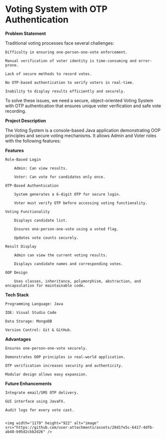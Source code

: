 # Voting System with OTP Authentication

**Problem Statement**

Traditional voting processes face several challenges:
    
    Difficulty in ensuring one-person-one-vote enforcement.

    Manual verification of voter identity is time-consuming and error-prone.

    Lack of secure methods to record votes.

    No OTP-based authentication to verify voters in real-time.

    Inability to display results efficiently and securely.

To solve these issues, we need a secure, object-oriented Voting System with OTP authentication that ensures unique voter verification and safe vote recording.

**Project Description**

The Voting System is a console-based Java application demonstrating OOP principles and secure voting mechanisms. It allows Admin and Voter roles with the following features:

__Features__

    Role-Based Login

        Admin: Can view results.

        Voter: Can vote for candidates only once.

    OTP-Based Authentication

        System generates a 6-digit OTP for secure login.

        Voter must verify OTP before accessing voting functionality.

    Voting Functionality

        Displays candidate list.

        Ensures one-person-one-vote using a voted flag.

        Updates vote counts securely.

    Result Display

        Admin can view the current voting results.

        Displays candidate names and corresponding votes.

    OOP Design

        Uses classes, inheritance, polymorphism, abstraction, and encapsulation for maintainable code.

__Tech Stack__

    Programming Language: Java

    IDE: Visual Studio Code

    Data Storage: MongoDB

    Version Control: Git & GitHub.

**Advantages**

    Ensures one-person-one-vote securely.

    Demonstrates OOP principles in real-world application.

    OTP verification increases security and authenticity.

    Modular design allows easy expansion.

**Future Enhancements**

    Integrate email/SMS OTP delivery.

    GUI interface using JavaFX.

    Audit logs for every vote cast.


    <img width="1179" height="922" alt="image" src="https://github.com/user-attachments/assets/28d1fe5c-6417-4dfb-ab48-b95d2cbb2d26" />

